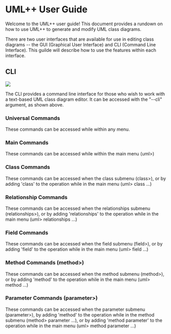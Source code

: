 # UML++ User Guide

Welcome to the UML++ user guide! This document provides a rundown on how to use UML++ to generate and modify UML class diagrams.

There are two user interfaces that are available for use in editing class diagrams -- the GUI (Graphical User Interface) and CLI (Command Line Interface). This guilde will describe how to use the features within each interface.

## CLI
![](https://i.ibb.co/PgXptxg/Code-Dbwi-IOSW3u.png)

The CLI provides a command line interface for those who wish to work with a text-based UML class diagram editor. It can be accessed with the "--cli" argument, as shown above.

### Universal Commands

These commands can be accessed while within any menu.

### Main Commands

These commands can be accessed while within the main menu (uml>)

### Class Commands

These commands can be accessed when the class submenu (class>), or by adding 'class' to the operation while in the main menu (uml> class ...)

### Relationship Commands

These commands can be accessed when the relationships submenu (relationships>), or by adding 'relationships' to the operation while in the main menu (uml> relationships ...)

### Field Commands

These commands can be accessed when the field submenu (field>), or by adding 'field' to the operation while in the main menu (uml> field ...)

### Method Commands (method>)

These commands can be accessed when the method submenu (method>), or by adding 'method' to the operation while in the main menu (uml> method ...)

### Parameter Commands (parameter>)

These commands can be accessed when the parameter submenu (parameter>), by adding 'method' to the operation while in the method submenu (method> parameter ...), or by adding 'method parameter' to the operation while in the main menu (uml> method parameter ...)

